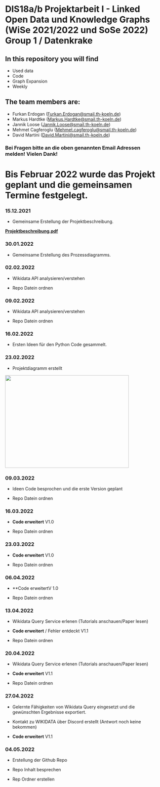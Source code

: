 # DIS18a/b Projektarbeit I - Linked Open Data und Knowledge Graphs (WiSe 2021/2022 und SoSe 2022) Group 1 / Datenkrake

## In this repository you will find 

- Used data
- Code
- Graph Expansion
- Weekly



## The team members are:
- Furkan Erdogan (Furkan.Erdogan@smail.th-koeln.de)
- Markus Hardtke (Markus.Hardtke@smail.th-koeln.de)
- Jannik Loose (Jannik.Loose@smail.th-koeln.de)
- Mehmet Cagferoglu (Mehmet.cagferoglu@smail.th-koeln.de)
- David Martini (David.Martini@smail.th-koeln.de)


### Bei Fragen bitte an die oben genannten Email Adressen melden! Vielen Dank!

# Bis Februar 2022 wurde das Projekt geplant und die gemeinsamen Termine festgelegt.



### 15.12.2021

- Gemeinsame Erstellung der Projektbeschreibung.



**[Projektbeschreibung.pdf](https://github.com/MehmetCagferoglu/DIS18a-b-Projektarbeit-/files/8630413/Projektbeschreibung.pdf)**



### 30.01.2022

- Gemeinsame Erstellung des Prozessdiagramms.



### 02.02.2022

- Wikidata API analysieren/verstehen

- Repo Datein ordnen



### 09.02.2022

 - Wikidata API analysieren/verstehen

 - Repo Datein ordnen

### 16.02.2022

- Ersten Ideen für den Python Code gesammelt.



### 23.02.2022 

- Projektdiagramm erstellt

<img src="https://user-images.githubusercontent.com/98899587/166688257-5c53ee4d-9006-4961-915f-489e5b0b57c0.png" width="400" height="300" />



### 09.03.2022

- Ideen Code besprochen und die erste Version geplant

- Repo Datein ordnen



### 16.03.2022

- **Code erweitert** V1.0

- Repo Datein ordnen



### 23.03.2022

- **Code erweitert** V1.0

- Repo Datein ordnen



### 06.04.2022

- **Code erweitertV 1.0

- Repo Datein ordnen



### 13.04.2022

- Wikidata Query Service erlenen (Tutorials anschauen/Paper lesen)

- **Code erweitert** / Fehler entdeckt V1.1

- Repo Datein ordnen



### 20.04.2022

- Wikidata Query Service erlenen (Tutorials anschauen/Paper lesen)

- **Code erweitert** V1.1

- Repo Datein ordnen



### 27.04.2022

- Gelernte Fähigkeiten von Wikidata Query eingesetzt und die gewünschten Ergebnisse exportiert.

- Kontakt zu WIKIDATA über Discord erstellt (Antwort noch keine bekommen)

- **Code erweitert** V1.1



### 04.05.2022

- Erstellung der Github Repo

- Repo Inhalt besprechen

- Rep Ordner erstellen


